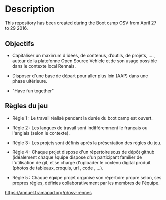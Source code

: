 # Description 

This repository has been created during the Boot camp OSV from April 27 to 29  2016. 



## Objectifs

+ Capitaliser un maximum d'idées, de contenus, d'outils, de projets, ...., autour de la plateforme Open Source Vehicle
et de son usage possible dans le contexte local Rennais.

+ Disposer d'une base de départ pour aller plus loin (AAP) dans une phase ultérieure.

+ "Have fun together" 

## Règles du jeu 

+ Règle 1 : Le travail réalisé pendant la durée du boot camp est ouvert. 

+ Règle 2 : Les langues de travail sont indifféremment le français ou l'anglais (selon le contexte).

+ Règle 3 : Les projets sont définis après la présentation des règles du jeu.

+ Règle 4 : Chaque projet  dispose d'un répertoire sous de dépôt github (idéalement chaque équipe dispose d'un participant familier de l'utilisation de git, et se charge d'uploader le contenu digital produit (photos de tableaux, croquis, url , code ,....).

+ Règle 5 : Chaque équipe projet organise son répertoire propre selon, ses propres règles, définies collaborativement par les membres de l'équipe. 



https://annuel.framapad.org/p/osv-rennes
